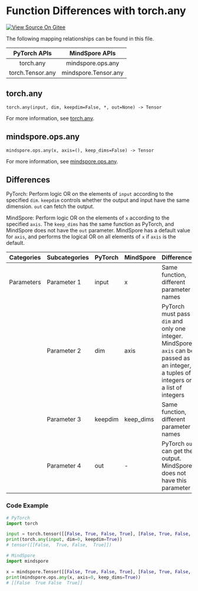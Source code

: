 # Function Differences with torch.any

[![View Source On Gitee](https://mindspore-website.obs.cn-north-4.myhuaweicloud.com/website-images/r2.0/resource/_static/logo_source_en.png)](https://gitee.com/mindspore/docs/blob/r2.0/docs/mindspore/source_en/note/api_mapping/pytorch_diff/any.md)

The following mapping relationships can be found in this file.

|     PyTorch APIs      |      MindSpore APIs       |
| :-------------------: | :-----------------------: |
|    torch.any     |  mindspore.ops.any   |
|   torch.Tensor.any    |   mindspore.Tensor.any    |

## torch.any

```text
torch.any(input, dim, keepdim=False, *, out=None) -> Tensor
```

For more information, see [torch.any](https://pytorch.org/docs/1.8.1/generated/torch.any.html#torch.any).

## mindspore.ops.any

```text
mindspore.ops.any(x, axis=(), keep_dims=False) -> Tensor
```

For more information, see [mindspore.ops.any](https://mindspore.cn/docs/en/r2.0/api_python/ops/mindspore.ops.any.html).

## Differences

PyTorch: Perform logic OR on the elements of `input` according to the specified `dim`. `keepdim` controls whether the output and input have the same dimension. `out` can fetch the output.

MindSpore: Perform logic OR on the elements of `x` according to the specified `axis`. The `keep_dims` has the same function as PyTorch, and MindSpore does not have the `out` parameter. MindSpore has a default value for `axis`, and performs the logical OR on all elements of `x` if `axis` is the default.

| Categories | Subcategories| PyTorch | MindSpore |Differences |
| ---- | ----- | ------- | --------- |------------------ |
| Parameters | Parameter 1 | input   | x         | Same function, different parameter names                    |
|      | Parameter 2 | dim   | axis      | PyTorch must pass `dim` and only one integer. MindSpore `axis` can be passed as an integer, a tuples of integers or a list of integers |
|      | Parameter 3 | keepdim   | keep_dims | Same function, different parameter names |
|      | Parameter 4 | out   | -         | PyTorch `out` can get the output. MindSpore does not have this parameter |

### Code Example

```python
# PyTorch
import torch

input = torch.tensor([[False, True, False, True], [False, True, False, False]])
print(torch.any(input, dim=0, keepdim=True))
# tensor([[False,  True, False,  True]])

# MindSpore
import mindspore

x = mindspore.Tensor([[False, True, False, True], [False, True, False, False]])
print(mindspore.ops.any(x, axis=0, keep_dims=True))
# [[False  True False  True]]
```
